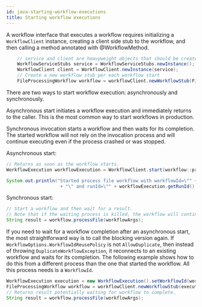```yaml
---
id: java-starting-workflow-executions
title: Starting workflow executions
---
```


A workflow interface that executes a workflow requires initializing a `WorkflowClient` instance, creating
a client side stub to the workflow, and then calling a method annotated with @WorkflowMethod.

```java
    // service and client are heavyweight objects that should be created once per process lifetime.
    WorkflowServiceStubs service = WorkflowServiceStubs.newInstance();
    WorkflowClient client = WorkflowClient.newInstance(service);
    // Create a new workflow stub per each workflow start
    FileProcessingWorkflow workflow = workflowClient.newWorkflowStub(FileProcessingWorkflow.class);
```

There are two ways to start workflow execution: asynchronously and synchronously.

Asynchronous start initiates a workflow execution and immediately returns to the caller. This is the most common way to start workflows in production.

Synchronous invocation starts a workflow and then waits for its completion. The started workflow will not rely on the invocation process and will continue executing even if the process crashed or was stopped.

Asynchronous start:
```java
// Returns as soon as the workflow starts.
WorkflowExecution workflowExecution = WorkflowClient.start(workflow::processFile, workflowArgs);

System.out.println("Started process file workflow with workflowId=\"" + workflowExecution.getWorkflowId()
                    + "\" and runId=\"" + workflowExecution.getRunId() + "\"");
```

Synchronous start:
```java
// Start a workflow and then wait for a result.
// Note that if the waiting process is killed, the workflow will continue execution.
String result = workflow.processFile(workflowArgs);
```

If you need to wait for a workflow completion after an asynchronous start, the most straightforward way
is to call the blocking version again. If `WorkflowOptions.WorkflowIdReusePolicy` is not `AllowDuplicate`, then instead
of throwing `DuplicateWorkflowException`, it reconnects to an existing workflow and waits for its completion.
The following example shows how to do this from a different process than the one that started the workflow. All this process
needs is a `WorkflowId`.

```java
WorkflowExecution execution = new WorkflowExecution().setWorkflowId(workflowId);
FileProcessingWorkflow workflow = workflowClient.newWorkflowStub(execution);
// Returns result potentially waiting for workflow to complete.
String result = workflow.processFile(workflowArgs);
```
